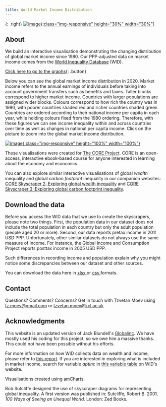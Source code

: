 ```yaml
---
title: World Market Income Distribution
---
```



{: .right}
[![image](/img/core_logo_no_strapline_no_background.png){:class="img-responsive" height="30%" width="30%"}](http://www.core-econ.org/)

## About

We build an interactive visualisation demonstrating the changing distribution of global market income since 1980. Our PPP-adjusted data on market income comes from the [World Inequality Database](https://wid.world//) (WID).

[Click here to go to the graphs](html/fig_2020.html){: .button}
 
Below you can see the global market income distribution in 2020. Market income refers to the annual earnings of individuals before taking into account government transfers such as benefits and taxes. Taller blocks correspond to higher market income. Countries with larger populations are assigned wider blocks. Colours correspond to how rich the country was in 1980, with poorer countries shaded red and richer countries shaded green. Countries are ordered according to their national income per capita in each year, while holding colours fixed from the 1980 ordering. Therefore, with these figures we can see income inequality within and across countries over time as well as changes in national per capita income. Click on the picture to zoom into the global market income distribution.

[![image](/img/fig_2020.png){:class="img-responsive" height="100%" width="100%"}](html/fig_2020.html)

These visualisations were created for [The CORE Project](http://www.core-econ.org/). CORE is an open-access, interactive ebook-based course for anyone interested in learning about the economy and economics.

You can also explore similar interactive visualisations of global *wealth* inequality and global *carbon footprint* inequality in our companion websites: [CORE Skyscraper 2: Exploring global wealth inequality](https://tzvetanmoev.github.io/core-skyscraper-2-wealth/) and [CORE Skyscraper 3: Exploring global carbon footprint inequality](https://tzvetanmoev.github.io/core-skyscraper-3-carbon/).

## Download the data

Before you access the WID data that we use to create the skyscrapers, please note two things. First, the population data in our dataset does not include the total population in each country but only the adult population (people aged 20 or more). Second, our data reports pretax income in 2011 USD PPP. Unfortunately, other similar datasets do not always use the same measure of income. For instance, the Global Income and Consumption Project reports posttax income in 2005 USD PPP. 

Such differences in recording income and population explain why you might notice some discrepancies between our dataset and other sources.

You can download the data here in <a href="https://raw.githubusercontent.com/tzvetanmoev/core-skyscraper-1-income/master/wid_pretax_usd21_wide.xlsx" download ="download"> xlsx </a> or <a href="https://raw.githubusercontent.com/tzvetanmoev/core-skyscraper-1-income/master/wid_pretax_usd21_wide.csv" download ="download"> csv </a> formats.


## Contact

Questions? Comments? Concerns? Get in touch with Tzvetan Moev using tz.moev@gmail.com or tzvetan.moev@kcl.ac.uk

## Acknowledgments

This website is an updated version of Jack Blundell's <a href="https://jackblun.github.io/Globalinc/">Globalinc</a>. We have mostly used his coding for this project, so we owe him a massive thanks. This could not have been possible without his efforts. 

For more information on how WID collects data on wealth and income, please refer to [this report](https://wid.world/news-article/2020-distributional-national-accounts-guidelines-dina/). If you are interested in exploring what is included in market income, search for variable *aptinc* in [this variable table](https://wid.world/summary-table/) on WID's website.

Visualisations created using [amCharts](https://www.amcharts.com/). 

Bob Sutcliffe designed the use of skyscraper diagrams for representing global inequality. A first version was published in: Sutcliffe, Robert B. 2001. *100 Ways of Seeing an Unequal World.* London: Zed Books.
